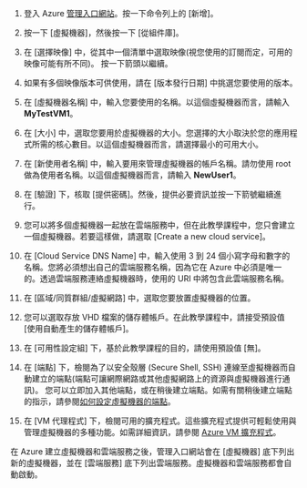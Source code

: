 1. 登入 Azure [管理入口網站](http://manage.windowsazure.com)。按一下命令列上的 [新增]。

2. 按一下 [虛擬機器]，然後按一下 [從組件庫]。

3. 在 [選擇映像] 中，從其中一個清單中選取映像(視您使用的訂閱而定，可用的映像可能有所不同)。 按一下箭頭以繼續。

4. 如果有多個映像版本可供使用，請在 [版本發行日期] 中挑選您要使用的版本。

5. 在 [虛擬機器名稱] 中，輸入您要使用的名稱。以這個虛擬機器而言，請輸入 **MyTestVM1**。

6. 在 [大小] 中，選取您要用於虛擬機器的大小。您選擇的大小取決於您的應用程式所需的核心數目。以這個虛擬機器而言，請選擇最小的可用大小。

7. 在 [新使用者名稱] 中，輸入要用來管理虛擬機器的帳戶名稱。請勿使用 root 做為使用者名稱。以這個虛擬機器而言，請輸入 **NewUser1**。

8. 在 [驗證] 下，核取 [提供密碼]。然後，提供必要資訊並按一下箭號繼續進行。

9. 您可以將多個虛擬機器一起放在雲端服務中，但在此教學課程中，您只會建立一個虛擬機器。若要這樣做，請選取 [Create a new cloud service]。

10. 在 [Cloud Service DNS Name] 中，輸入使用 3 到 24 個小寫字母和數字的名稱。您將必須想出自己的雲端服務名稱，因為它在 Azure 中必須是唯一的。透過雲端服務連絡虛擬機器時，使用的 URI 中將包含此雲端服務名稱。

11. 在 [區域/同質群組/虛擬網路] 中，選取您要放置虛擬機器的位置。

12. 您可以選取存放 VHD 檔案的儲存體帳戶。在此教學課程中，請接受預設值 [使用自動產生的儲存體帳戶]。

13. 在 [可用性設定組] 下，基於此教學課程的目的，請使用預設值 [無]。

14.	在 [端點] 下，檢閱為了以安全殼層 (Secure Shell, SSH) 連線至虛擬機器而自動建立的端點(端點可讓網際網路或其他虛擬網路上的資源與虛擬機器進行通訊)。 您可以立即加入其他端點，或在稍後建立端點。如需有關稍後建立端點的指示，請參閱[如何設定虛擬機器的端點](../articles/virtual-machines/virtual-machines-set-up-endpoints.md)。

15.  在 [VM 代理程式] 下，檢閱可用的擴充程式。這些擴充程式提供可輕鬆使用與管理虛擬機器的多種功能。如需詳細資訊，請參閱 [Azure VM 擴充程式](http://go.microsoft.com/FWLink/p/?LinkID=390493)。


在 Azure 建立虛擬機器和雲端服務之後，管理入口網站會在 [虛擬機器] 底下列出新的虛擬機器，並在 [雲端服務] 底下列出雲端服務。虛擬機器和雲端服務都會自動啟動。

<!--HONumber=52-->
